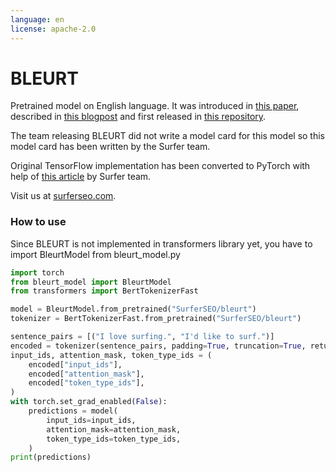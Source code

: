 ```yaml
---
language: en
license: apache-2.0
---
```


# BLEURT

Pretrained model on English language. It was introduced in
[this paper](https://arxiv.org/pdf/2004.04696.pdf), described in [this blogpost](https://ai.googleblog.com/2020/05/evaluating-natural-language-generation.html) and first released in
[this repository](https://github.com/google-research/bleurt).

The team releasing BLEURT did not write a model card for this model so this model card has been written by
the Surfer team.

Original TensorFlow implementation has been converted to PyTorch with help of [this article](https://medium.com/huggingface/from-tensorflow-to-pytorch-265f40ef2a28) by Surfer team.

Visit us at [surferseo.com](https://surferseo.com).

### How to use

Since BLEURT is not implemented in transformers library yet, you have to import BleurtModel from bleurt_model.py

```python
import torch
from bleurt_model import BleurtModel
from transformers import BertTokenizerFast

model = BleurtModel.from_pretrained("SurferSEO/bleurt")
tokenizer = BertTokenizerFast.from_pretrained("SurferSEO/bleurt")

sentence_pairs = [("I love surfing.", "I'd like to surf.")]
encoded = tokenizer(sentence_pairs, padding=True, truncation=True, return_tensors="pt")
input_ids, attention_mask, token_type_ids = (
    encoded["input_ids"],
    encoded["attention_mask"],
    encoded["token_type_ids"],
)
with torch.set_grad_enabled(False):
    predictions = model(
        input_ids=input_ids,
        attention_mask=attention_mask,
        token_type_ids=token_type_ids,
    )
print(predictions)
```